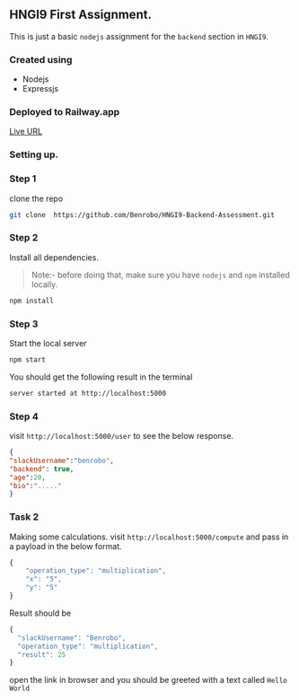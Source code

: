 ## HNGI9 First Assignment.

This is just a basic `nodejs` assignment for the `backend` section in `HNGI9`.

### Created using 
- Nodejs
- Expressjs

### Deployed to Railway.app

[Live URL](https://hng-task1-s07a.onrender.com/user)

### Setting up.

### Step 1

clone the repo
```sh
git clone  https://github.com/Benrobo/HNGI9-Backend-Assessment.git
```

### Step 2
Install all dependencies. 
> Note:- before doing that, make sure you have `nodejs` and `npm` installed locally.

```sh
npm install
```


### Step 3
Start the local server
```sh
npm start
```

You should get the following result in the terminal

```sh
server started at http://localhost:5000
```

### Step 4

visit `http://localhost:5000/user` to see the below response.

```json
{
"slackUsername":"benrobo",
"backend": true,
"age":20,
"bio":"....."
}
```

### Task 2
Making some calculations.
visit `http://localhost:5000/compute` and pass in a payload in the below format.

```js
{
    "operation_type": "multiplication",
    "x": "5",
    "y": "5"
}
```
Result should be
```js
{
  "slackUsername": "Benrobo",
  "operation_type": "multiplication",
  "result": 25
}
```

open the link in browser and you should be greeted with a text called `Hello World`
